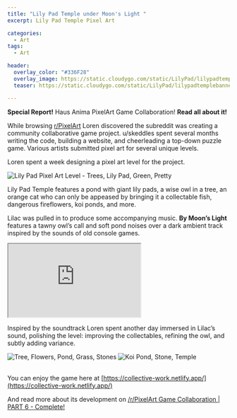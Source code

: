 ```yaml
---
title: "Lily Pad Temple under Moon's Light "
excerpt: Lily Pad Temple Pixel Art

categories:
  - Art
tags:
  - Art

header:
  overlay_color: "#336F28"
  overlay_image: https://static.cloudygo.com/static/LilyPad/lilypadtemplebanner.png
  teaser: https://static.cloudygo.com/static/LilyPad/lilypadtemplebanner.png

---
```


**Special Report!** Haus Anima PixelArt Game Collaboration! **Read all about it!**

While browsing [r/PixelArt](https://www.reddit.com/r/PixelArt/) Loren
discovered the subreddit was creating a community collaborative game project.
u/skeddles spent several months writing the code, building a website, and
cheerleading a top-down puzzle game. Various artists submitted pixel art for
several unique levels.

Loren spent a week designing a pixel art level for the project.

<img src="https://static.cloudygo.com/static/LilyPad/lilypadtemplebanner.png" alt="Lily Pad Pixel Art Level - Trees, Lily Pad, Green, Pretty" class="full">

Lily Pad Temple features a pond with giant lily pads, a wise owl in a tree,
an orange cat who can only be appeased by bringing it a collectable fish,
dangerous fireflowers, koi ponds, and more.

Lilac was pulled in to produce some accompanying music.
**By Moon’s Light** features a tawny owl’s call and soft pond noises over a
dark ambient track inspired by the sounds of old console games.

<div class="text-center">
<iframe class="soundcloud-player" height="166" src="https://w.soundcloud.com/player/?url=https%3A//api.soundcloud.com/tracks/1314435046&color=%23ff5500&auto_play=false&hide_related=false&show_comments=true&show_user=true&show_reposts=false&show_teaser=true&visual=true"></iframe>
</div>

Inspired by the soundtrack Loren spent another day immersed in Lilac’s sound,
polishing the level: improving the collectables, refining the owl, and subtly adding variance.

<div>
  <img src="https://static.cloudygo.com/static/LilyPad/lilypadtemple2.png" alt="Tree, Flowers, Pond, Grass, Stones">
  <img src="https://static.cloudygo.com/static/LilyPad/lilypadtemple1.png" alt="Koi Pond, Stone, Temple">
</div>
<br>

You can enjoy the game here at
[https://collective-work.netlify.app/](https://collective-work.netlify.app/)

And read more about its development on
[/r/PixelArt Game Collaboration | PART 6 - Complete!](https://www.reddit.com/r/PixelArt/comments/w9gihd/rpixelart_game_collaboration_part_6_complete/)
